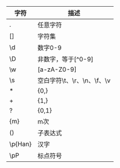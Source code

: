 字符 | 描述
--- | ---
. | 任意字符
[] | 字符集
\d | 数字0-9
\D | 非数字，等于[^0-9]
\w | [a-zA-Z0-9]
\s | 空白字符\t、\r、\n、\f、\v
* | {0,}
+ | {1,}
? | {0,1}
{m} | m次
() | 子表达式
\p{Han} | 汉字
\pP | 标点符号
